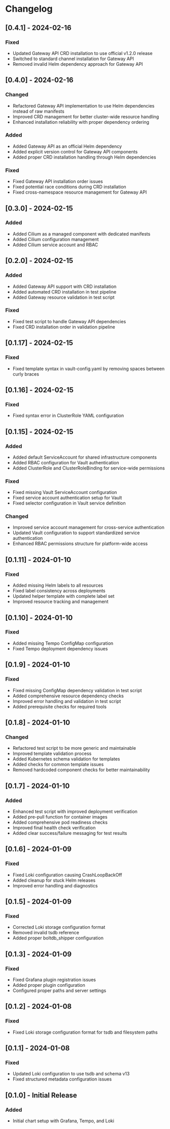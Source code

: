 # Changelog

## [0.4.1] - 2024-02-16

### Fixed

- Updated Gateway API CRD installation to use official v1.2.0 release
- Switched to standard channel installation for Gateway API
- Removed invalid Helm dependency approach for Gateway API

## [0.4.0] - 2024-02-16

### Changed

- Refactored Gateway API implementation to use Helm dependencies instead of raw manifests
- Improved CRD management for better cluster-wide resource handling
- Enhanced installation reliability with proper dependency ordering

### Added

- Added Gateway API as an official Helm dependency
- Added explicit version control for Gateway API components
- Added proper CRD installation handling through Helm dependencies

### Fixed

- Fixed Gateway API installation order issues
- Fixed potential race conditions during CRD installation
- Fixed cross-namespace resource management for Gateway API

## [0.3.0] - 2024-02-15

### Added

- Added Cilium as a managed component with dedicated manifests
- Added Cilium configuration management
- Added Cilium service account and RBAC

## [0.2.0] - 2024-02-15

### Added

- Added Gateway API support with CRD installation
- Added automated CRD installation in test pipeline
- Added Gateway resource validation in test script

### Fixed

- Fixed test script to handle Gateway API dependencies
- Fixed CRD installation order in validation pipeline

## [0.1.17] - 2024-02-15

### Fixed

- Fixed template syntax in vault-config.yaml by removing spaces between curly braces

## [0.1.16] - 2024-02-15

### Fixed

- Fixed syntax error in ClusterRole YAML configuration

## [0.1.15] - 2024-02-15

### Added

- Added default ServiceAccount for shared infrastructure components
- Added RBAC configuration for Vault authentication
- Added ClusterRole and ClusterRoleBinding for service-wide permissions

### Fixed

- Fixed missing Vault ServiceAccount configuration
- Fixed service account authentication setup for Vault
- Fixed selector configuration in Vault service definition

### Changed

- Improved service account management for cross-service authentication
- Updated Vault configuration to support standardized service authentication
- Enhanced RBAC permissions structure for platform-wide access

## [0.1.11] - 2024-01-10

### Fixed

- Added missing Helm labels to all resources
- Fixed label consistency across deployments
- Updated helper template with complete label set
- Improved resource tracking and management

## [0.1.10] - 2024-01-10

### Fixed

- Added missing Tempo ConfigMap configuration
- Fixed Tempo deployment dependency issues

## [0.1.9] - 2024-01-10

### Fixed

- Fixed missing ConfigMap dependency validation in test script
- Added comprehensive resource dependency checks
- Improved error handling and validation in test script
- Added prerequisite checks for required tools

## [0.1.8] - 2024-01-10

### Changed

- Refactored test script to be more generic and maintainable
- Improved template validation process
- Added Kubernetes schema validation for templates
- Added checks for common template issues
- Removed hardcoded component checks for better maintainability

## [0.1.7] - 2024-01-10

### Added

- Enhanced test script with improved deployment verification
- Added pre-pull function for container images
- Added comprehensive pod readiness checks
- Improved final health check verification
- Added clear success/failure messaging for test results

## [0.1.6] - 2024-01-09

### Fixed

- Fixed Loki configuration causing CrashLoopBackOff
- Added cleanup for stuck Helm releases
- Improved error handling and diagnostics

## [0.1.5] - 2024-01-09

### Fixed

- Corrected Loki storage configuration format
- Removed invalid tsdb reference
- Added proper boltdb_shipper configuration

## [0.1.3] - 2024-01-09

### Fixed

- Fixed Grafana plugin registration issues
- Added proper plugin configuration
- Configured proper paths and server settings

## [0.1.2] - 2024-01-08

### Fixed

- Fixed Loki storage configuration format for tsdb and filesystem paths

## [0.1.1] - 2024-01-08

### Fixed

- Updated Loki configuration to use tsdb and schema v13
- Fixed structured metadata configuration issues

## [0.1.0] - Initial Release

### Added

- Initial chart setup with Grafana, Tempo, and Loki
